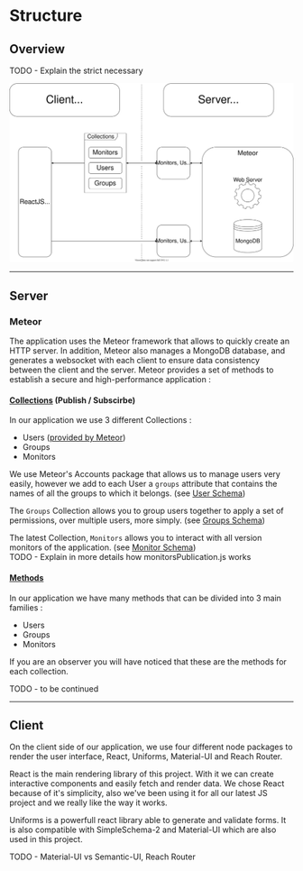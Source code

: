 # Structure

## Overview

TODO - Explain the strict necessary

![Application structure](img/structure.svg)

---

## Server

### Meteor

The application uses the Meteor framework that allows to quickly create an HTTP server. In addition, Meteor also manages a MongoDB database, and generates a websocket with each client to ensure data consistency between the client and the server. Meteor provides a set of methods to establish a secure and high-performance application :

#### [Collections](https://docs.meteor.com/api/collections.html) (Publish / Subscirbe)

In our application we use 3 different Collections :

- Users ([provided by Meteor](https://docs.meteor.com/api/accounts.html))
- Groups
- Monitors

We use Meteor's Accounts package that allows us to manage users very easily, however we add to each User a `groups` attribute that contains the names of all the groups to which it belongs. (see [User Schema](/data_schema/#user))

The `Groups` Collection allows you to group users together to apply a set of permissions, over multiple users, more simply. (see [Groups Schema](/data_schema/#groups))

The latest Collection, `Monitors` allows you to interact with all version monitors of the application. (see [Monitor Schema](/data_schema/#monitors))  
TODO - Explain in more details how monitorsPublication.js works

#### [Methods](https://docs.meteor.com/api/methods.html)

In our application we have many methods that can be divided into 3 main families :

- Users
- Groups
- Monitors

If you are an observer you will have noticed that these are the methods for each collection.

TODO - to be continued

---

## Client

On the client side of our application, we use four different node packages to render the user interface, React, Uniforms, Material-UI and Reach Router. 

React is the main rendering library of this project. With it we can create interactive components and easily fetch and render data. We chose React because of it's simplicity, also we've been using it for all our latest JS project and we really like the way it works.

Uniforms is a powerfull react library able to generate and validate forms. It is also compatible with SimpleSchema-2 and Material-UI which are also used in this project.

TODO - Material-UI vs Semantic-UI, Reach Router
